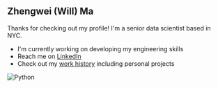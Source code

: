 ## Zhengwei (Will) Ma

Thanks for checking out my profile! I'm a senior data scientist based in NYC.

- I'm currently working on developing my engineering skills
- Reach me on [LinkedIn](https://www.linkedin.com/in/williammaucla)
- Check out my [work history](https://wmaucla.github.io/) including personal projects

![Python](https://img.shields.io/badge/python-3670A0?style=for-the-badge&logo=python&logoColor=ffdd54)
